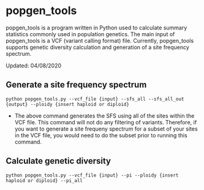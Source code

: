 # popgen_tools
popgen_tools is a program written in Python used to calculate summary statistics commonly used in population genetics. The main input of popgen_tools is a VCF (variant calling format) file. Currently, popgen_tools supports genetic diversity calculation and generation of a site frequency spectrum.

Updated: 04/08/2020
## Generate a site frequency spectrum
```
python popgen_tools.py --vcf_file {input} --sfs_all --sfs_all_out {output} --ploidy {insert haploid or diploid}
```
- The above command generates the SFS using all of the sites within the VCF file. This command will not do any filtering of variants. Therefore, if you want to generate a site frequeny spectrum for a subset of your sites in the VCF file, you would need to do the subset prior to running this command. 

## Calculate genetic diversity
```
python popgen_tools.py --vcf_file {input} --pi --ploidy {insert haploid or diploid} --pi_all
```
